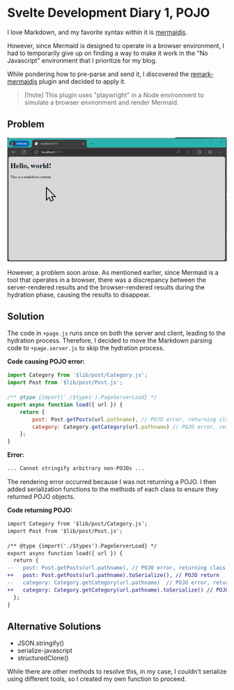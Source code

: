 # Svelte Development Diary 1, POJO

I love Markdown, and my favorite syntax within it is [mermaidjs](https://mermaid.js.org/).

However, since Mermaid is designed to operate in a browser environment, I had to temporarily give up on finding a way to make it work in the "No Javascript" environment that I prioritize for my blog.

While pondering how to pre-parse and send it, I discovered the [remark-mermaidjs](https://github.com/remcohaszing/remark-mermaidjs) plugin and decided to apply it.

> \[!note]
> This plugin uses "playwright" in a Node environment to simulate a browser environment and render Mermaid.

## Problem

![Mermaid results disappearing during hydration](/static/resources/record-2024-08-11-201239.gif)

However, a problem soon arose. As mentioned earlier, since Mermaid is a tool that operates in a browser, there was a discrepancy between the server-rendered results and the browser-rendered results during the hydration phase, causing the results to disappear.

## Solution

The code in `+page.js` runs once on both the server and client, leading to the hydration process. Therefore, I decided to move the Markdown parsing code to `+page.server.js` to skip the hydration process.

**Code causing POJO error:**

```js
import Category from '$lib/post/Category.js';
import Post from '$lib/post/Post.js';

/** @type {import('./$types').PageServerLoad} */
export async function load({ url }) {
	return {
		post: Post.getPosts(url.pathname), // POJO error, returning class instance
		category: Category.getCategory(url.pathname) // POJO error, returning class instance
	};
}
```

**Error:**

```sh
... Cannot stringify arbitrary non-POJOs ...
```

The rendering error occurred because I was not returning a POJO. I then added serialization functions to the methods of each class to ensure they returned POJO objects.

**Code returning POJO:**

```diff
import Category from '$lib/post/Category.js';
import Post from '$lib/post/Post.js';

/** @type {import('./$types').PageServerLoad} */
export async function load({ url }) {
  return {
--   post: Post.getPosts(url.pathname), // POJO error, returning class instance
++   post: Post.getPosts(url.pathname).toSerialize(), // POJO return
--   category: Category.getCategory(url.pathname)  // POJO error, returning class instance
++   category: Category.getCategory(url.pathname).toSerialize() // POJO return
  };
}
```

## Alternative Solutions

- JSON.stringify()
- serialize-javascript
- structuredClone()

While there are other methods to resolve this, in my case, I couldn't serialize using different tools, so I created my own function to proceed.

